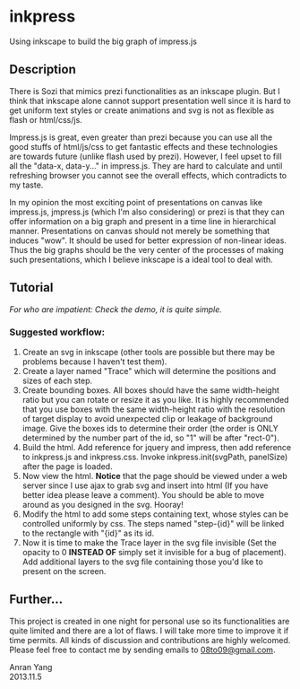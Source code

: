 inkpress
========

Using inkscape to build the big graph of impress.js

## Description

There is Sozi that mimics prezi functionalities as an inkscape plugin. But I
think that inkscape alone cannot support presentation well since it is hard
to get uniform text styles or create animations and svg is not as flexible as
flash or html/css/js. 

Impress.js is great, even greater than prezi because you can use all the good
stuffs of html/js/css to get fantastic effects and these technologies are
towards future (unlike flash used by prezi). However, I feel upset to fill all
the "data-x, data-y..." in impress.js. They are hard to calculate and until
refreshing browser you cannot see the overall effects, which contradicts to my
taste.

In my opinion the most exciting point of presentations on canvas like
impress.js, jmpress.js (which I'm also considering) or prezi is that they can
offer information on a big graph and present in a time line in hierarchical
manner. Presentations on canvas should not merely be something that induces
"wow". It should be used for better expression of non-linear ideas. Thus the
big graphs should be the very center of the processes of making such
presentations, which I believe inkscape is a ideal tool to deal with.

## Tutorial

*For who are impatient: Check the demo, it is quite simple.*

### Suggested workflow:

1. Create an svg in inkscape (other tools are possible but there may be problems
because I haven't test them).
2. Create a layer named "Trace" which will determine the positions and sizes of
each step.
3. Create bounding boxes. All boxes should have the same width-height ratio but
you can rotate or resize it as you like. It is highly recommended that you
use boxes with the same width-height ratio with the resolution of target
display to avoid unexpected clip or leakage of background image. Give the
boxes ids to determine their order (the order is ONLY determined by the number
part of the id, so "1" will be after "rect-0").
4. Build the html. Add reference for jquery and impress, then add reference to
inkpress.js and inkpress.css. Invoke inkpress.init(svgPath, panelSize) after
the page is loaded.
5. Now view the html. **Notice** that the page should be viewed under a
web server since I use ajax to grab svg and insert into html (If you have
better idea please leave a comment). You should be able to move around as you
designed in the svg. Hooray!
6. Modify the html to add some steps containing text, whose styles can be
controlled uniformly by css. The steps named "step-{id}" will be linked to the
rectangle with "{id}" as its id.
7. Now it is time to make the Trace layer in the svg file invisible (Set the
opacity to 0 **INSTEAD OF** simply set it invisible for a bug of placement).
Add additional layers to the svg file containing those you'd like to present
on the screen.

## Further...

This project is created in one night for personal use so its functionalities
are quite limited and there are a lot of flaws. I will take more time to
improve it if time permits. All kinds of discussion and contributions are
highly welcomed. Please feel free to contact me by sending emails to
08to09@gmail.com.


Anran Yang  
2013.11.5
